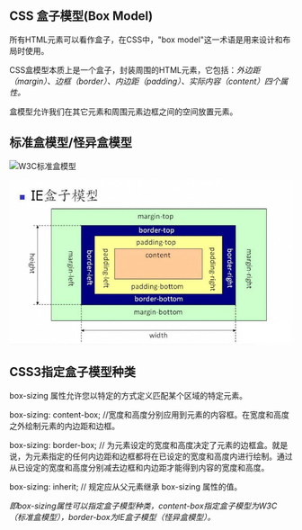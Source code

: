 ## CSS 盒子模型(Box Model)

所有HTML元素可以看作盒子，在CSS中，"box model"这一术语是用来设计和布局时使用。

CSS盒模型本质上是一个盒子，封装周围的HTML元素，它包括：*外边距（margin）、边框（border）、内边距（padding）、实际内容（content）四个属性。*

盒模型允许我们在其它元素和周围元素边框之间的空间放置元素。

## 标准盒模型/怪异盒模型

![W3C标准盒模型](../img/W3C标准.png)

![IE怪异盒模型](../img/IE怪异.jpg)

## CSS3指定盒子模型种类

box-sizing 属性允许您以特定的方式定义匹配某个区域的特定元素。

box-sizing: content-box; //宽度和高度分别应用到元素的内容框。在宽度和高度之外绘制元素的内边距和边框。

box-sizing: border-box; // 为元素设定的宽度和高度决定了元素的边框盒。就是说，为元素指定的任何内边距和边框都将在已设定的宽度和高度内进行绘制。通过从已设定的宽度和高度分别减去边框和内边距才能得到内容的宽度和高度。

box-sizing: inherit; // 规定应从父元素继承 box-sizing 属性的值。

*即box-sizing属性可以指定盒子模型种类，content-box指定盒子模型为W3C（标准盒模型），border-box为IE盒子模型（怪异盒模型）。*
